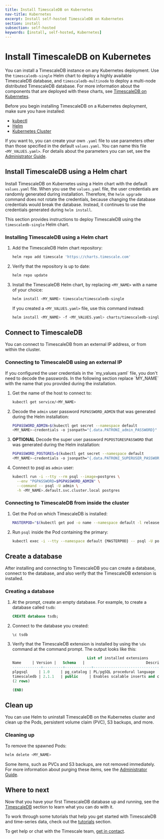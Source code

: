 ```yaml
---
title: Install TimescaleDB on Kubernetes
nav-title: Kubernetes
excerpt: Install self-hosted TimescaleDB on Kubernetes
section: install
subsection: self-hosted
keywords: [install, self-hosted, Kubernetes]
---
```


# Install TimescaleDB on Kubernetes
You can install a TimescaleDB instance on any Kubernetes deployment. Use the
`timescaledb-single` Helm chart to deploy a highly available TimescaleDB
database, and `timescaledb-multinode` to deploy a multi-node distributed
TimescaleDB database. For more information about the components that are
deployed with these charts, see [TimescaleDB on Kubernetes][timescaledb-k8s].

Before you begin installing TimescaleDB on a Kubernetes deployment, make sure
you have installed:
* [kubectl][kubectl-install]
* [Helm][helm-install]
* [Kubernetes Cluster][kubernetes-install]

If you want to, you can create your own `.yaml` file to use parameters other
than those specified in the default `values.yaml`. You can name this file
`<MY_VALUES.yaml>`. For details about the parameters you can set, see the
[Administrator Guide][admin-guide].

## Install TimescaleDB using a Helm chart
Install TimescaleDB on Kubernetes using a Helm chart with the default
`values.yaml` file. When you use the `values.yaml` file, the user credentials
are randomly generated during installation. Therefore, the `helm upgrade`
command does not rotate the credentials, because changing the database
credentials would break the database. Instead, it continues to use the
credentials generated during `helm install`.

This section provides instructions to deploy TimescaleDB using the
`timescaledb-single` Helm chart.

<procedure>

### Installing TimescaleDB using a Helm chart
1.  Add the TimescaleDB Helm chart repository:
    ```bash
    helm repo add timescale 'https://charts.timescale.com'
    ```
1.  Verify that the repository is up to date:
    ```bash
    helm repo update
    ```
1.  Install the TimescaleDB Helm chart, by replacing `<MY_NAME>` with a name of
    your choice:
    ```bash
    helm install <MY_NAME> timescale/timescaledb-single
    ```
    If you created a `<MY_VALUES.yaml>` file, use this command instead:
    ```bash
    helm install <MY_NAME> -f <MY_VALUES.yaml> charts/timescaledb-single
    ```

</procedure> 

## Connect to TimescaleDB
You can connect to TimescaleDB from an external IP address, or from within the
cluster.

<procedure>

### Connecting to TimescaleDB using an external IP

<highlight type="note">
If you configured the user credentials in the `my_values.yaml` file, you don't
need to decode the passwords. In the following section replace `MY_NAME` with
the name that you provided during the installation.
</highlight>

1. Get the name of the host to connect to:
    ```bash
    kubectl get service/<MY_NAME>
    ```
1. Decode the `admin` user password `PGPASSWORD_ADMIN` that was generated during
   the Helm installation:
    ```bash
    PGPASSWORD_ADMIN=$(kubectl get secret --namespace default 
    <MY_NAME>-credentials -o jsonpath="{.data.PATRONI_admin_PASSWORD}" | base64 --decode)
    ``` 
1. **OPTIONAL** Decode the super user password `PGPOSTGRESPASSWORD` that was
   generated during the Helm installation:
    ```bash
    PGPASSWORD_POSTGRES=$(kubectl get secret --namespace default 
    <MY_NAME>-credentials -o jsonpath="{.data.PATRONI_SUPERUSER_PASSWORD}" | base64 --decode)
    ```
1. Connect to psql as `admin` user:
    ```bash
    kubectl run -i --tty --rm psql --image=postgres \
      --env "PGPASSWORD=$PGPASSWORD_ADMIN" \
      --command -- psql -U admin \
      -h <MY_NAME>.default.svc.cluster.local postgres
    ```
    
</procedure>

<procedure>

### Connecting to TimescaleDB from inside the cluster
1. Get the Pod on which TimescaleDB is installed:
   ```bash
   MASTERPOD="$(kubectl get pod -o name --namespace default -l release=test,role=master)"
   ```
2. Run `psql` inside the Pod containing the primary:
   ```bash
   kubectl exec -i --tty --namespace default {MASTERPOD} -- psql -U postgres
   ```

</procedure>

## Create a database
 After installing and connecting to TimescaleDB you can create a database,
 connect to the database, and also verify that the TimescaleDB extension is
 installed.

<procedure>

### Creating a database
1.  At the prompt, create an empty database. For example, to create a database
    called `tsdb`:
    ```sql
    CREATE database tsdb;
    ```
1.  Connect to the database you created:
    ```sql
    \c tsdb
    ```
1.  Verify that the TimescaleDB extension is installed by using the `\dx`
    command at the command prompt. The output looks like this:
    ```sql
                                      List of installed extensions
    Name     | Version |   Schema   |                            Description                            
    -------------+---------+------------+-------------------------------------------------------------------
    plpgsql     | 1.0     | pg_catalog | PL/pgSQL procedural language
    timescaledb | 2.1.1   | public     | Enables scalable inserts and complex queries for time-series data
    (2 rows)

    (END)
    ```

</procedure>

## Clean up
You can use Helm to uninstall TimescaleDB on the Kubernetes cluster and clean up
the Pods, persistent volume claim (PVC), S3 backups, and more.

### Cleaning up
To remove the spawned Pods:
```bash
helm delete <MY_NAME>
```
Some items, such as PVCs and S3 backups, are not removed
immediately. For more information about purging these items, see the
[Administrator Guide][admin-guide].

## Where to next
Now that you have your first TimescaleDB database up and running, see
the [TimescaleDB][tsdb-docs] section to learn what you can do with it.

To work through some tutorials that help you get started with
TimescaleDB and time-series data, check out the [tutorials][tutorials] section.

To get help or chat with the Timescale team, [get in contact][contact].


[kubectl-install]: https://kubernetes.io/docs/tasks/tools/
[kubernetes-install]: https://kubernetes.io/docs/setup/
[helm-install]: https://helm.sh/docs/intro/install/
[minikube-install]: https://minikube.sigs.k8s.io/docs/start/
[aws-eks]: https://docs.aws.amazon.com/eks/latest/userguide/getting-started.html
[microk8s-install]: https://microk8s.io/docs/getting-started
[contact]: https://www.timescale.com/contact
[tsdb-docs]: timescaledb/:currentVersion:/
[admin-guide]: https://github.com/timescale/timescaledb-kubernetes/blob/master/charts/timescaledb-single/admin-guide.md
[timescaledb-k8s]: /timescaledb/:currentVersion:/overview/timescale-kubernetes/
[tutorials]: /timescaledb/:currentVersion:/tutorials/
